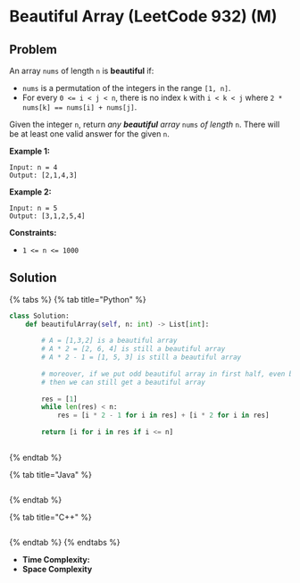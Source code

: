 # Beautiful Array (LeetCode 932) (M)

## Problem

An array `nums` of length `n` is **beautiful** if:

* `nums` is a permutation of the integers in the range `[1, n]`.
* For every `0 <= i < j < n`, there is no index `k` with `i < k < j` where `2 * nums[k] == nums[i] + nums[j]`.

Given the integer `n`, return _any **beautiful** array_ `nums` _of length_ `n`. There will be at least one valid answer for the given `n`.

&#x20;

**Example 1:**

```
Input: n = 4
Output: [2,1,4,3]
```

**Example 2:**

```
Input: n = 5
Output: [3,1,2,5,4]
```

&#x20;

**Constraints:**

* `1 <= n <= 1000`



## Solution&#x20;

{% tabs %}
{% tab title="Python" %}
```python
class Solution:
    def beautifulArray(self, n: int) -> List[int]:
        
        # A = [1,3,2] is a beautiful array
        # A * 2 = [2, 6, 4] is still a beautiful array
        # A * 2 - 1 = [1, 5, 3] is still a beautiful array
        
        # moreover, if we put odd beautiful array in first half, even beautiful array in second half
        # then we can still get a beautiful array
        
        res = [1]
        while len(res) < n:
            res = [i * 2 - 1 for i in res] + [i * 2 for i in res]
            
        return [i for i in res if i <= n]
       
```
{% endtab %}

{% tab title="Java" %}
```java
```
{% endtab %}

{% tab title="C++" %}
```cpp
```
{% endtab %}
{% endtabs %}

* **Time Complexity:**
* **Space Complexity**
